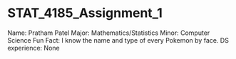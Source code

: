 # STAT_4185_Assignment_1
Name: Pratham Patel
Major: Mathematics/Statistics
Minor: Computer Science
Fun Fact: I know the name and type of every Pokemon by face.
DS experience: None